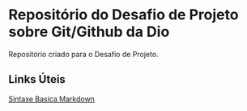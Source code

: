 # Repositório do Desafio de Projeto sobre Git/Github da Dio
Repositório criado para o Desafio de Projeto.


## Links Úteis
[Sintaxe  Basica Markdown](https://www.markdownguide.org/basic-syntax/)
